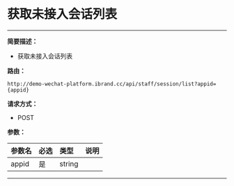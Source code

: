 
#  获取未接入会话列表
 ****

**简要描述：**


-  获取未接入会话列表


**路由：**

```
http://demo-wechat-platform.ibrand.cc/api/staff/session/list?appid={appid}

```
**请求方式：**
- POST

**参数：**

|参数名|必选|类型|说明|
|:----    |:---|:----- |-----   |
|appid |是  |string |  |

 ****



